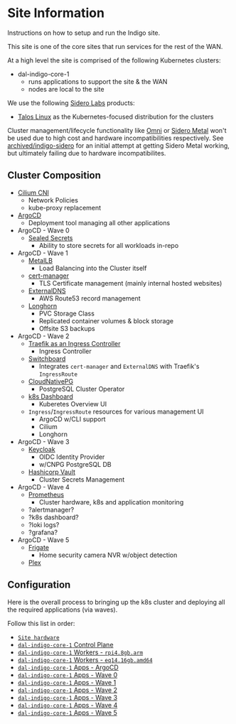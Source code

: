 # Site Information

Instructions on how to setup and run the Indigo site.

This site is one of the core sites that run services for the rest of the WAN.

At a high level the site is comprised of the following Kubernetes clusters:
* dal-indigo-core-1
  * runs applications to support the site & the WAN
  * nodes are local to the site

We use the following [Sidero Labs](https://www.siderolabs.com/) products:
* [Talos Linux](https://www.talos.dev/) as the Kubernetes-focused distribution for the clusters

Cluster management/lifecycle functionality like [Omni](https://omni.siderolabs.com/) or [Sidero Metal](https://www.sidero.dev/) won't be used due to high cost and hardware incompatibilities respectively. See [archived/indigo-sidero](/sites/archived/indigo-sidero/) for an initial attempt at getting Sidero Metal working, but ultimately failing due to hardware incompatibilites.

## Cluster Composition

* [Cilium CNI](https://cilium.io/get-started/)
  * Network Policies
  * kube-proxy replacement
* [ArgoCD](https://argo-cd.readthedocs.io/en/stable/)
  * Deployment tool managing all other applications
* ArgoCD - Wave 0
   * [Sealed Secrets](https://github.com/bitnami-labs/sealed-secrets/)
      * Ability to store secrets for all workloads in-repo
* ArgoCD - Wave 1
   * [MetalLB](https://metallb.universe.tf/)
      * Load Balancing into the Cluster itself
   * [cert-manager](https://cert-manager.io/docs/)
      * TLS Certificate management (mainly internal hosted websites)
   * [ExternalDNS](https://github.com/kubernetes-sigs/external-dns)
      * AWS Route53 record management
   * [Longhorn](https://longhorn.io/docs/latest/what-is-longhorn/)
      * PVC Storage Class
      * Replicated container volumes & block storage
      * Offsite S3 backups
* ArgoCD - Wave 2
   * [Traefik as an Ingress Controller](https://doc.traefik.io/traefik/providers/kubernetes-ingress/)
      * Ingress Controller
   * [Switchboard](https://github.com/borchero/switchboard/)
      * Integrates `cert-manager` and `ExternalDNS` with Traefik's `IngressRoute`
   * [CloudNativePG](https://cloudnative-pg.io/documentation/current/)
      * PostgreSQL Cluster Operator
   * [k8s Dashboard](https://github.com/kubernetes/dashboard)
      * Kuberetes Overview UI
   * `Ingress`/`IngressRoute` resources for various management UI
      * ArgoCD w/CLI support
      * Cilium
      * Longhorn
* ArgoCD - Wave 3
   * [Keycloak](https://www.keycloak.org/)
      * OIDC Identity Provider
      * w/CNPG PostgreSQL DB
   * [Hashicorp Vault](https://developer.hashicorp.com/vault#what-is-vault)
      * Cluster Secrets Management
* ArgoCD - Wave 4
   * [Prometheus](https://github.com/prometheus-operator/kube-prometheus)
      * Cluster hardware, k8s and application monitoring
   * ?alertmanager?
   * ?k8s dashboard?
   * ?loki logs?
   * ?grafana?
* ArgoCD - Wave 5
   * [Frigate](https://github.com/blakeblackshear/frigate)
      * Home security camera NVR w/object detection
   * [Plex](https://hub.docker.com/r/linuxserver/plex)

## Configuration

Here is the overall process to bringing up the k8s cluster and deploying all the required applications (via waves).

Follow this list in order:
* [`Site hardware`](docs/INDIGO-HARDWARE.md)
* [`dal-indigo-core-1` Control Plane](docs/INDIGO-CORE-1-CONTROL-PLANE.md)
* [`dal-indigo-core-1` Workers - `rpi4.8gb.arm`](docs/INDIGO-CORE-1-WORKERS-RPI4.md)
* [`dal-indigo-core-1` Workers - `eq14.16gb.amd64`](docs/INDIGO-CORE-1-WORKERS-EQ14.md)
* [`dal-indigo-core-1` Apps - ArgoCD](docs/INDIGO-CORE-1-APPS-ARGOCD.md)
* [`dal-indigo-core-1` Apps - Wave 0](docs/INDIGO-CORE-1-APPS-WAVE-0.md)
* [`dal-indigo-core-1` Apps - Wave 1](docs/INDIGO-CORE-1-APPS-WAVE-1.md)
* [`dal-indigo-core-1` Apps - Wave 2](docs/INDIGO-CORE-1-APPS-WAVE-2.md)
* [`dal-indigo-core-1` Apps - Wave 3](docs/INDIGO-CORE-1-APPS-WAVE-3.md)
* [`dal-indigo-core-1` Apps - Wave 4](docs/INDIGO-CORE-1-APPS-WAVE-4.md)
* [`dal-indigo-core-1` Apps - Wave 5](docs/INDIGO-CORE-1-APPS-WAVE-5.md)

